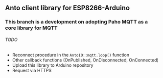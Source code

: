 ## Anto client library for ESP8266-Arduino
### This branch is a development on adopting Paho MQTT as a core library for MQTT

###### TODO ######
- Reconnect procedure in the `AntoIO::mqtt.loop()` function
- Other callback functions (OnPublished, OnDisconnected, OnConnected)
- Upload this library to Arduino repository
- Request via HTTPS
